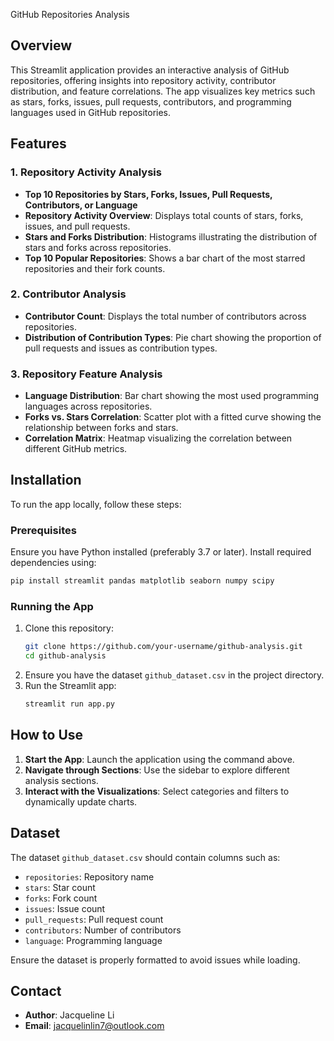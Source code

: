 GitHub Repositories Analysis

## Overview
This Streamlit application provides an interactive analysis of GitHub repositories, offering insights into repository activity, contributor distribution, and feature correlations. The app visualizes key metrics such as stars, forks, issues, pull requests, contributors, and programming languages used in GitHub repositories.

## Features
### 1. Repository Activity Analysis
- **Top 10 Repositories by Stars, Forks, Issues, Pull Requests, Contributors, or Language**
- **Repository Activity Overview**: Displays total counts of stars, forks, issues, and pull requests.
- **Stars and Forks Distribution**: Histograms illustrating the distribution of stars and forks across repositories.
- **Top 10 Popular Repositories**: Shows a bar chart of the most starred repositories and their fork counts.

### 2. Contributor Analysis
- **Contributor Count**: Displays the total number of contributors across repositories.
- **Distribution of Contribution Types**: Pie chart showing the proportion of pull requests and issues as contribution types.

### 3. Repository Feature Analysis
- **Language Distribution**: Bar chart showing the most used programming languages across repositories.
- **Forks vs. Stars Correlation**: Scatter plot with a fitted curve showing the relationship between forks and stars.
- **Correlation Matrix**: Heatmap visualizing the correlation between different GitHub metrics.

## Installation
To run the app locally, follow these steps:

### Prerequisites
Ensure you have Python installed (preferably 3.7 or later). Install required dependencies using:

```bash
pip install streamlit pandas matplotlib seaborn numpy scipy
```

### Running the App
1. Clone this repository:
   ```bash
   git clone https://github.com/your-username/github-analysis.git
   cd github-analysis
   ```
2. Ensure you have the dataset `github_dataset.csv` in the project directory.
3. Run the Streamlit app:
   ```bash
   streamlit run app.py
   ```

## How to Use
1. **Start the App**: Launch the application using the command above.
2. **Navigate through Sections**: Use the sidebar to explore different analysis sections.
3. **Interact with the Visualizations**: Select categories and filters to dynamically update charts.

## Dataset
The dataset `github_dataset.csv` should contain columns such as:
- `repositories`: Repository name
- `stars`: Star count
- `forks`: Fork count
- `issues`: Issue count
- `pull_requests`: Pull request count
- `contributors`: Number of contributors
- `language`: Programming language

Ensure the dataset is properly formatted to avoid issues while loading.

## Contact
- **Author**: Jacqueline Li
- **Email**: jacquelinlin7@outlook.com




